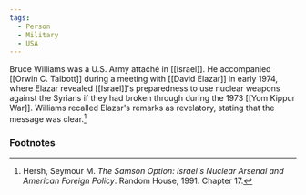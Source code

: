 ```yaml
---
tags:
  - Person
  - Military
  - USA
---
```

Bruce Williams was a U.S. Army attaché in [[Israel]]. He accompanied [[Orwin C. Talbott]] during a meeting with [[David Elazar]] in early 1974, where Elazar revealed [[Israel]]'s preparedness to use nuclear weapons against the Syrians if they had broken through during the 1973 [[Yom Kippur War]]. Williams recalled Elazar's remarks as revelatory, stating that the message was clear.[^1]

### Footnotes

[^1]: Hersh, Seymour M. *The Samson Option: Israel's Nuclear Arsenal and American Foreign Policy*. Random House, 1991. Chapter 17.
